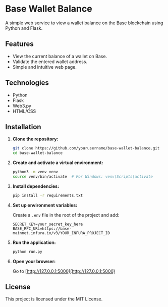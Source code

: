 # Base Wallet Balance

A simple web service to view a wallet balance on the Base blockchain using Python and Flask.

## Features

- View the current balance of a wallet on Base.
- Validate the entered wallet address.
- Simple and intuitive web page.

## Technologies

- Python
- Flask
- Web3.py
- HTML/CSS

## Installation

1. **Clone the repository:**

    ```bash
    git clone https://github.com/yourusername/base-wallet-balance.git
    cd base-wallet-balance
    ```

2. **Create and activate a virtual environment:**

    ```bash
    python3 -m venv venv
    source venv/bin/activate  # For Windows: venv\Scripts\activate
    ```

3. **Install dependencies:**

    ```bash
    pip install -r requirements.txt
    ```

4. **Set up environment variables:**

    Create a `.env` file in the root of the project and add:

    ```env
    SECRET_KEY=your_secret_key_here
    BASE_RPC_URL=https://base-mainnet.infura.io/v3/YOUR_INFURA_PROJECT_ID
    ```

5. **Run the application:**

    ```bash
    python run.py
    ```

6. **Open your browser:**

    Go to [http://127.0.0.1:5000](http://127.0.0.1:5000)

## License

This project is licensed under the MIT License.
